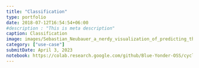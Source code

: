 ```yaml
---
title: "Classification"
type: portfolio
date: 2018-07-12T16:54:54+06:00
#description : "This is meta description"
caption: Classification
image: images/Sebastian_Neubauer_a_nerdy_visualization_of_predicting_the_dema_c692081e-bfb8-4b28-9c09-7a34386b8495.png
category: ["use-case"]
submitDate: April 3, 2023
notebook: https://colab.research.google.com/github/Blue-Yonder-OSS/cyclic-boosting/blob/main/examples/classification/classification_adult.ipynb
---
```

